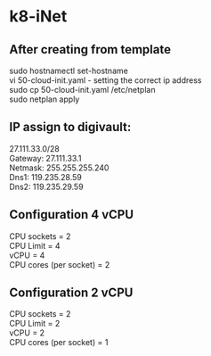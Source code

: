 # k8-iNet

## After creating from template
sudo hostnamectl set-hostname <correct host name><BR>
vi 50-cloud-init.yaml - setting the correct ip address<BR>
sudo cp 50-cloud-init.yaml /etc/netplan<BR>
sudo netplan apply<BR>


## IP assign to digivault:
27.111.33.0/28<BR>
Gateway: 27.111.33.1<BR>
Netmask: 255.255.255.240<BR>
Dns1: 119.235.28.59<BR>
Dns2: 119.235.29.59<BR>

## Configuration 4 vCPU
CPU sockets = 2<BR>
CPU Limit = 4<BR>
vCPU = 4<BR>
CPU cores (per socket)  = 2<BR>

## Configuration 2 vCPU
CPU sockets = 2<BR>
CPU Limit = 2<BR>
vCPU = 2<BR>
CPU cores (per socket)  = 1<BR>
